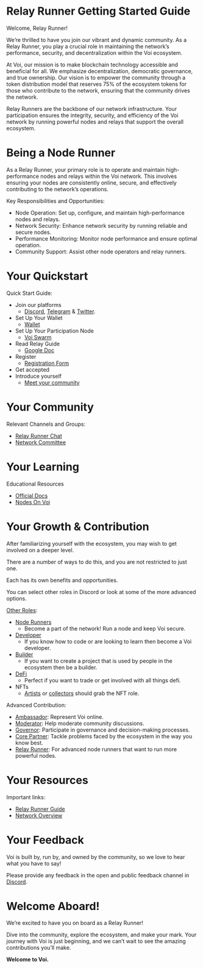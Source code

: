 # Relay Runner Getting Started Guide

Welcome, Relay Runner! 

We’re thrilled to have you join our vibrant and dynamic community. As a Relay Runner, you play a crucial role in maintaining the network’s performance, security, and decentralization within the Voi ecosystem.

At Voi, our mission is to make blockchain technology accessible and beneficial for all. We emphasize decentralization, democratic governance, and true ownership. Our vision is to empower the community through a token distribution model that reserves 75% of the ecosystem tokens for those who contribute to the network, ensuring that the community drives the network.

Relay Runners are the backbone of our network infrastructure. Your participation ensures the integrity, security, and efficiency of the Voi network by running powerful nodes and relays that support the overall ecosystem.


# Being a Node Runner

As a Relay Runner, your primary role is to operate and maintain high-performance nodes and relays within the Voi network. This involves ensuring your nodes are consistently online, secure, and effectively contributing to the network’s operations.

Key Responsibilities and Opportunities:
* Node Operation: Set up, configure, and maintain high-performance nodes and relays.
* Network Security: Enhance network security by running reliable and secure nodes.
* Performance Monitoring: Monitor node performance and ensure optimal operation.
* Community Support: Assist other node operators and relay runners.


# Your Quickstart

Quick Start Guide:
* Join our platforms 
    * [Discord](https://discord.gg/vnFbrJrHeW), [Telegram](https://t.me/VoiOfficial) & [Twitter](https://x.com/Voi_Net).
* Set Up Your Wallet
    * [Wallet](https://kibis.is/)
* Set Up Your Participation Node
    * [Voi Swarm](https://voinetwork.github.io/voi-swarm/getting-started/introduction/) 
* Read Relay Guide
    * [Google Doc](https://docs.google.com/document/d/1yWSL3BT-pX22_P5eyyxKa4IeKy2GgUpm-bbF84yfito/edit?usp=sharing) 
* Register
    * [Registration Form](https://forms.gle/jDaZo9Sd5BYjh21n7) 
* Get accepted
* Introduce yourself
    * [Meet your community](https://discord.com/channels/1055863853633785857/1157681928607117393) 


# Your Community

Relevant Channels and Groups:
* [Relay Runner Chat](https://discord.com/channels/1055863853633785857/1157681928607117393) 
* [Network Committee](../../governance/committees/network.md) 

# Your Learning

Educational Resources
* [Official Docs](https://docs.voi.network/)
* [Nodes On Voi](../../node-runners/overview.md)

# Your Growth & Contribution

After familiarizing yourself with the ecosystem, you may wish to get involved on a deeper level. 

There are a number of ways to do this, and you are not restricted to just one. 

Each has its own benefits and opportunities. 

You can select other roles in Discord or look at some of the more advanced options.

[Other Roles](https://discord.com/channels/1055863853633785857/1157678590196973728/1257675380454723604):
* [Node Runners](../node-runners.md)
    * Become a part of the network! Run a node and keep Voi secure.
* [Developer](../developers.md)
    * If you know how to code or are looking to learn then become a Voi developer.
* [Builder](../builders.md)
    * If you want to create a project that is used by people in the ecosystem then be a builder.
* [DeFi](../traders.md)
    * Perfect if you want to trade or get involved with all things defi.
* NFTs
    * [Artists](../artists.md) or [collectors](../collectors.md) should grab the NFT role.

Advanced Contribution:
* [Ambassador](ambassadors.md): Represent Voi online.
* [Moderator](moderators.md): Help moderate community discussions.
* [Governor](governors.md): Participate in governance and decision-making processes.
* [Core Partner](core-partners.md): Tackle problems faced by the ecosystem in the way you know best.
* [Relay Runner](relay-runners.md): For advanced node runners that want to run more powerful nodes.


# Your Resources

Important links:
* [Relay Runner Guide](https://docs.google.com/document/d/1yWSL3BT-pX22_P5eyyxKa4IeKy2GgUpm-bbF84yfito/edit?usp=sharing) 
* [Network Overview](https://g.testnet.voi.nodly.io/d/b315a644-1dfa-47cc-ae1e-8cf4f80a72d1/voi-master-dashboard?orgId=1&refresh=10s) 

# Your Feedback

Voi is built by, run by, and owned by the community, so we love to hear what you have to say! 

Please provide any feedback in the open and public feedback channel in [Discord](https://discord.com/channels/1055863853633785857/1201927574289403974).


# Welcome Aboard!

We’re excited to have you on board as a Relay Runner! 

Dive into the community, explore the ecosystem, and make your mark. Your journey with Voi is just beginning, and we can’t wait to see the amazing contributions you’ll make.

**Welcome to Voi.**
